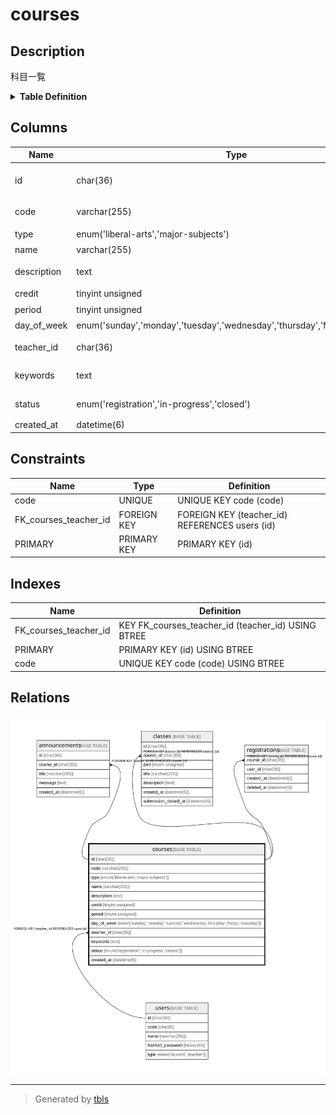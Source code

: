 # courses

## Description

科目一覧

<details>
<summary><strong>Table Definition</strong></summary>

```sql
CREATE TABLE `courses` (
  `id` char(36) COLLATE utf8mb4_bin NOT NULL,
  `code` varchar(255) COLLATE utf8mb4_bin NOT NULL,
  `type` enum('liberal-arts','major-subjects') COLLATE utf8mb4_bin NOT NULL,
  `name` varchar(255) COLLATE utf8mb4_bin NOT NULL,
  `description` text COLLATE utf8mb4_bin NOT NULL,
  `credit` tinyint unsigned NOT NULL,
  `period` tinyint unsigned NOT NULL,
  `day_of_week` enum('sunday','monday','tuesday','wednesday','thursday','friday','saturday') COLLATE utf8mb4_bin NOT NULL,
  `teacher_id` char(36) COLLATE utf8mb4_bin NOT NULL,
  `keywords` text COLLATE utf8mb4_bin NOT NULL,
  `status` enum('registration','in-progress','closed') COLLATE utf8mb4_bin NOT NULL DEFAULT 'registration',
  `created_at` datetime(6) NOT NULL,
  PRIMARY KEY (`id`),
  UNIQUE KEY `code` (`code`),
  KEY `FK_courses_teacher_id` (`teacher_id`),
  CONSTRAINT `FK_courses_teacher_id` FOREIGN KEY (`teacher_id`) REFERENCES `users` (`id`)
) ENGINE=InnoDB DEFAULT CHARSET=utf8mb4 COLLATE=utf8mb4_bin
```

</details>

## Columns

| Name        | Type                                                                         | Default      | Nullable | Children                                                                                  | Parents           | Comment        |
| ----------- | ---------------------------------------------------------------------------- | ------------ | -------- | ----------------------------------------------------------------------------------------- | ----------------- | -------------- |
| id          | char(36)                                                                     |              | false    | [announcements](announcements.md) [classes](classes.md) [registrations](registrations.md) |                   |                |
| code        | varchar(255)                                                                 |              | false    |                                                                                           |                   | 科目コード          |
| type        | enum('liberal-arts','major-subjects')                                        |              | false    |                                                                                           |                   | 科目種別           |
| name        | varchar(255)                                                                 |              | false    |                                                                                           |                   | 科目名            |
| description | text                                                                         |              | false    |                                                                                           |                   | 科目の説明          |
| credit      | tinyint unsigned                                                             |              | false    |                                                                                           |                   | 単位数            |
| period      | tinyint unsigned                                                             |              | false    |                                                                                           |                   | 開講時限           |
| day_of_week | enum('sunday','monday','tuesday','wednesday','thursday','friday','saturday') |              | false    |                                                                                           |                   | 開講曜日           |
| teacher_id  | char(36)                                                                     |              | false    |                                                                                           | [users](users.md) | 担当教員のID        |
| keywords    | text                                                                         |              | false    |                                                                                           |                   | キーワード          |
| status      | enum('registration','in-progress','closed')                                  | registration | false    |                                                                                           |                   | 科目ステータス        |
| created_at  | datetime(6)                                                                  |              | false    |                                                                                           |                   |                |

## Constraints

| Name                  | Type        | Definition                                     |
| --------------------- | ----------- | ---------------------------------------------- |
| code                  | UNIQUE      | UNIQUE KEY code (code)                         |
| FK_courses_teacher_id | FOREIGN KEY | FOREIGN KEY (teacher_id) REFERENCES users (id) |
| PRIMARY               | PRIMARY KEY | PRIMARY KEY (id)                               |

## Indexes

| Name                  | Definition                                         |
| --------------------- | -------------------------------------------------- |
| FK_courses_teacher_id | KEY FK_courses_teacher_id (teacher_id) USING BTREE |
| PRIMARY               | PRIMARY KEY (id) USING BTREE                       |
| code                  | UNIQUE KEY code (code) USING BTREE                 |

## Relations

![er](courses.svg)

---

> Generated by [tbls](https://github.com/k1LoW/tbls)
